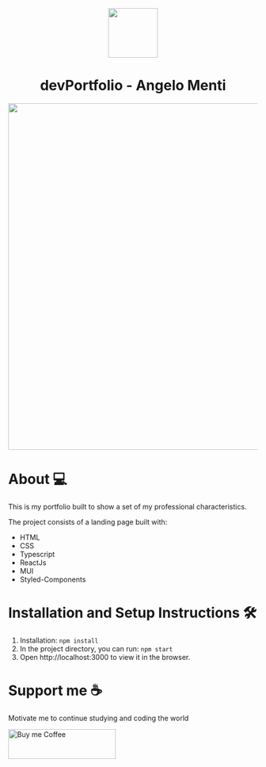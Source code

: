 <div align="center">
  <img style="height: 100px" src="https://user-images.githubusercontent.com/87163356/156242764-dc9b22c7-9c03-40dd-a235-2f4fd1ad0fcd.png">
  <h1 size='10px' align= "center">devPortfolio - Angelo Menti</h1>
</div>

<div align="center">
  <img style="height: 700px" src="https://user-images.githubusercontent.com/87163356/156243138-d2ca193e-3612-44f5-b83c-13a9b48aa5eb.png">
</div>

# About 💻

This is my portfolio built to show a set of my professional characteristics.


The project consists of a landing page built with:
- HTML
- CSS
- Typescript
- ReactJs
- MUI
- Styled-Components

# Installation and Setup Instructions 🛠

1. Installation: `npm install`
2. In the project directory, you can run: `npm start`
3. Open http://localhost:3000 to view it in the browser.

# Support me ☕

Motivate me to continue studying and coding the world

<a href="https://www.buymeacoffee.com/ymaninho54" target="_blank" rel=”noopener”>
  <img src="https://camo.githubusercontent.com/9098104e5daafdc329a70518b45ded656f305d1043fa6454ce405aec84509740/68747470733a2f2f63646e2e6275796d6561636f666665652e636f6d2f627574746f6e732f76322f64656661756c742d76696f6c65742e706e67" alt="Buy me Coffee" height="60px" width="217px">
</a>

